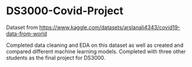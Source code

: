 # DS3000-Covid-Project
Dataset from https://www.kaggle.com/datasets/arslanali4343/covid19-data-from-world

Completed data cleaning and EDA on this dataset as well as created and compared different machine learning models. Completed with three other students as the final project for DS3000.
